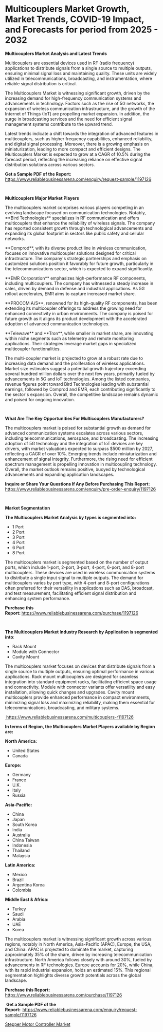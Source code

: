 <p><h1>Multicouplers Market Growth, Market Trends, COVID-19 Impact, and Forecasts for period from 2025 - 2032</h1></p><p><strong>Multicouplers Market Analysis and Latest Trends</strong></p>
<p><p>Multicouplers are essential devices used in RF (radio frequency) applications to distribute signals from a single source to multiple outputs, ensuring minimal signal loss and maintaining quality. These units are widely utilized in telecommunications, broadcasting, and instrumentation, where reliable signal distribution is critical. </p><p>The Multicouplers Market is witnessing significant growth, driven by the increasing demand for high-frequency communication systems and advancements in technology. Factors such as the rise of 5G networks, the expansion of wireless communication infrastructure, and the growth of the Internet of Things (IoT) are propelling market expansion. In addition, the surge in broadcasting services and the need for efficient signal management systems contribute to the upward trend.</p><p>Latest trends indicate a shift towards the integration of advanced features in multicouplers, such as higher frequency capabilities, enhanced reliability, and digital signal processing. Moreover, there is a growing emphasis on miniaturization, leading to more compact and efficient designs. The Multicouplers Market is expected to grow at a CAGR of 10.5% during the forecast period, reflecting the increasing reliance on effective signal distribution solutions across various sectors.</p></p>
<p><strong>Get a Sample PDF of the Report:&nbsp;</strong> <a href="https://www.reliablebusinessarena.com/enquiry/request-sample/1197126?utm_campaign=2343&utm_medium=2&utm_source=Github&utm_content=ia&utm_term=10022025&utm_id=multicouplers">https://www.reliablebusinessarena.com/enquiry/request-sample/1197126</a></p>
<p>&nbsp;</p>
<p><strong>Multicouplers Major Market Players</strong></p>
<p><p>The multicouplers market comprises various players competing in an evolving landscape focused on communication technologies. Notably, **Bird Technologies** specializes in RF communication and offers multicouplers that enhance the reliability of wireless signals. The company has reported consistent growth through technological advancements and expanding its global footprint in sectors like public safety and cellular networks.</p><p>**Comprod**, with its diverse product line in wireless communication, focuses on innovative multicoupler solutions designed for critical infrastructure. The company's strategic partnerships and emphasis on customized solutions position it favorably for future growth, particularly in the telecommunications sector, which is expected to expand significantly.</p><p>**EMR Corporation** emphasizes high-performance RF components, including multicouplers. The company has witnessed a steady increase in sales, driven by demand in defense and industrial applications. As 5G rollout accelerates, EMR aims to capture increased market share.</p><p>**PROCOM A/S**, renowned for its high-quality RF components, has been extending its multicoupler offerings to address the growing need for enhanced connectivity in urban environments. The company is poised for future growth as it aligns its product development with the accelerated adoption of advanced communication technologies.</p><p>**Telewave** and **Tron**, while smaller in market share, are innovating within niche segments such as telemetry and remote monitoring applications. Their strategies leverage market gaps in specialized multicoupler functionalities.</p><p>The multi-coupler market is projected to grow at a robust rate due to increasing data demand and the proliferation of wireless applications. Market size estimates suggest a potential growth trajectory exceeding several hundred million dollars over the next few years, primarily fueled by advancements in 5G and IoT technologies. Among the listed companies, revenue figures point toward Bird Technologies leading with substantial earnings, followed by Comprod and EMR, each contributing significantly to the sector's expansion. Overall, the competitive landscape remains dynamic and poised for ongoing innovation.</p></p>
<p>&nbsp;</p>
<p><strong>What Are The Key Opportunities For Multicouplers Manufacturers?</strong></p>
<p><p>The multicouplers market is poised for substantial growth as demand for advanced communication systems escalates across various sectors, including telecommunications, aerospace, and broadcasting. The increasing adoption of 5G technology and the integration of IoT devices are key drivers, with market valuations expected to surpass $500 million by 2027, reflecting a CAGR of over 10%. Emerging trends include miniaturization and enhancement of signal integrity. Furthermore, the rising need for efficient spectrum management is propelling innovation in multicoupling technology. Overall, the market outlook remains positive, buoyed by technological advancements and expanding application landscapes.</p></p>
<p><strong>Inquire or Share Your Questions If Any Before Purchasing This Report:</strong> <a href="https://www.reliablebusinessarena.com/enquiry/pre-order-enquiry/1197126?utm_campaign=2343&utm_medium=2&utm_source=Github&utm_content=ia&utm_term=10022025&utm_id=multicouplers">https://www.reliablebusinessarena.com/enquiry/pre-order-enquiry/1197126</a></p>
<p>&nbsp;</p>
<p><strong>Market Segmentation</strong></p>
<p><strong>The Multicouplers Market Analysis by types is segmented into:</strong></p>
<p><ul><li>1 Port</li><li>2 Port</li><li>3 Port</li><li>4 Port</li><li>6 Port</li><li>8 Port</li></ul></p>
<p><p>The multicouplers market is segmented based on the number of output ports, which include 1-port, 2-port, 3-port, 4-port, 6-port, and 8-port multicouplers. These devices are used in wireless communication systems to distribute a single input signal to multiple outputs. The demand for multicouplers varies by port type, with 4-port and 8-port configurations often preferred for their versatility in applications such as DAS, broadcast, and test measurement, facilitating efficient signal distribution and enhancing system performance.</p></p>
<p><strong>Purchase this Report:&nbsp;</strong><a href="https://www.reliablebusinessarena.com/purchase/1197126?utm_campaign=2343&utm_medium=2&utm_source=Github&utm_content=ia&utm_term=10022025&utm_id=multicouplers">https://www.reliablebusinessarena.com/purchase/1197126</a></p>
<p>&nbsp;</p>
<p><strong>The Multicouplers Market Industry Research by Application is segmented into:</strong></p>
<p><ul><li>Rack Mount</li><li>Module with Connector</li><li>Cavity Mount</li></ul></p>
<p><p>The multicouplers market focuses on devices that distribute signals from a single source to multiple outputs, ensuring optimal performance in various applications. Rack mount multicouplers are designed for seamless integration into standard equipment racks, facilitating efficient space usage and connectivity. Module with connector variants offer versatility and easy installation, allowing quick changes and upgrades. Cavity mount multicouplers provide enhanced performance in compact environments, minimizing signal loss and maximizing reliability, making them essential for telecommunications, broadcasting, and military systems.</p></p>
<p><a href="https://www.reliablebusinessarena.com/multicouplers-r1197126?utm_campaign=2343&utm_medium=2&utm_source=Github&utm_content=ia&utm_term=10022025&utm_id=multicouplers">&nbsp;https://www.reliablebusinessarena.com/multicouplers-r1197126</a></p>
<p><strong>In terms of Region, the Multicouplers Market Players available by Region are:</strong></p>
<p>
    <p> <strong> North America: </strong>
        <ul>
            <li>United States</li>
            <li>Canada</li>
        </ul>
        </p> 
    <p> <strong> Europe: </strong>
        <ul>
            <li>Germany</li>
            <li>France</li>
            <li>U.K.</li>
            <li>Italy</li>
            <li>Russia</li>
        </ul>
        </p> 
    <p> <strong> Asia-Pacific: </strong>
        <ul>
            <li>China</li>
            <li>Japan</li>
            <li>South Korea</li>
            <li>India</li>
            <li>Australia</li>
            <li>China Taiwan</li>
            <li>Indonesia</li>
            <li>Thailand</li>
            <li>Malaysia</li>
        </ul>
        </p> 
    <p> <strong> Latin America: </strong>
        <ul>
            <li>Mexico</li>
            <li>Brazil</li>
            <li>Argentina Korea</li>
            <li>Colombia</li>
        </ul>
        </p> 
    <p> <strong> Middle East & Africa: </strong>
        <ul>
            <li>Turkey</li>
            <li>Saudi</li>
            <li>Arabia</li>
            <li>UAE</li>
            <li>Korea</li>
        </ul>
    </p>
    </p>
<p><p>The multicouplers market is witnessing significant growth across various regions, notably in North America, Asia-Pacific (APAC), Europe, the USA, and China. APAC is projected to dominate the market, capturing approximately 35% of the share, driven by increasing telecommunication infrastructure. North America follows closely with around 30%, fueled by advancements in RF technologies. Europe accounts for 20%, while China, with its rapid industrial expansion, holds an estimated 15%. This regional segmentation highlights diverse growth potentials across the global landscape.</p></p>
<p><strong>Purchase this Report: </strong><a href="https://www.reliablebusinessarena.com/purchase/1197126?utm_campaign=2343&utm_medium=2&utm_source=Github&utm_content=ia&utm_term=10022025&utm_id=multicouplers">https://www.reliablebusinessarena.com/purchase/1197126</a></p>
<p>&nbsp;<strong>Get a Sample PDF of the Report:&nbsp;&nbsp;</strong><a href="https://www.reliablebusinessarena.com/enquiry/request-sample/1197126?utm_campaign=2343&utm_medium=2&utm_source=Github&utm_content=ia&utm_term=10022025&utm_id=multicouplers">https://www.reliablebusinessarena.com/enquiry/request-sample/1197126</a></p>
<p><strong></strong></p>
<p><p><a href="https://github.com/cheryjhonson/Market-Research-Report-List-1/blob/main/stepper-motor-controller-market.md?utm_campaign=2343&utm_medium=2&utm_source=Github&utm_content=ia&utm_term=10022025&utm_id=multicouplers">Stepper Motor Controller Market</a></p></p>